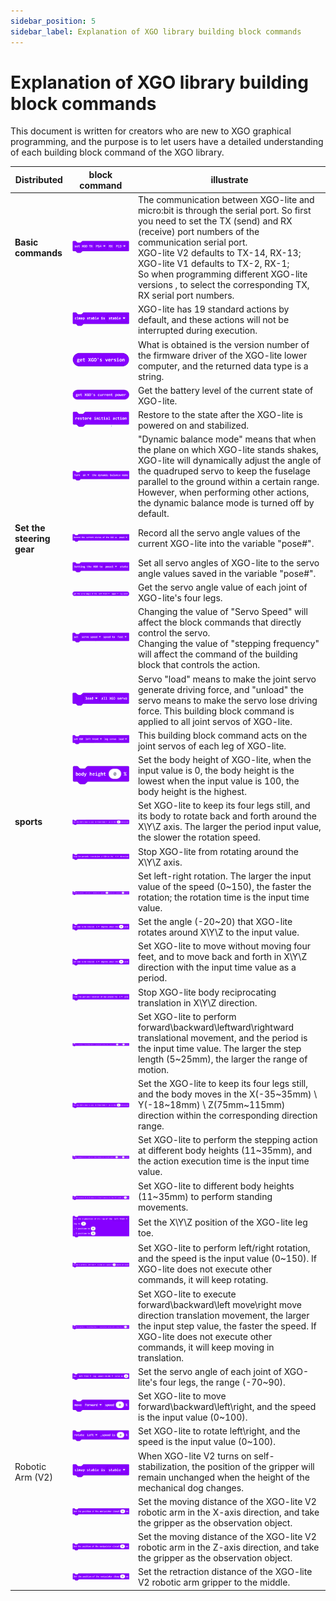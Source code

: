 ```yaml
---
sidebar_position: 5
sidebar_label: Explanation of XGO library building block commands
---
```


# Explanation of XGO library building block commands

This document is written for creators who are new to XGO graphical programming, and the purpose is to let users have a detailed understanding of each building block command of the XGO library.

| Distributed               | block command                                           | illustrate                                                   |
| ------------------------- | ------------------------------------------------------- | ------------------------------------------------------------ |
| **Basic commands**        | ![](./../images/microbit-xgo-lite-v2-xgolibrary-1.png)  | The communication between XGO-lite and micro:bit is through the serial port. So first you need to set the TX (send) and RX (receive) port numbers of the communication serial port. <br />XGO-lite V2 defaults to TX-14, RX-13; <br />XGO-lite V1 defaults to TX-2, RX-1;<br />So when programming different XGO-lite versions , to select the corresponding TX, RX serial port numbers. |
|                           | ![](./../images/microbit-xgo-lite-v2-xgolibrary-2.png)  | XGO-lite has 19 standard actions by default, and these actions will not be interrupted during execution. |
|                           | ![](./../images/microbit-xgo-lite-v2-xgolibrary-32.png) | What is obtained is the version number of the firmware driver of the XGO-lite lower computer, and the returned data type is a string. |
|                           | ![](./../images/microbit-xgo-lite-v2-xgolibrary-31.png) | Get the battery level of the current state of XGO-lite.      |
|                           | ![](./../images/microbit-xgo-lite-v2-xgolibrary-30.png) | Restore to the state after the XGO-lite is powered on and stabilized. |
|                           | ![](./../images/microbit-xgo-lite-v2-xgolibrary-29.png) | "Dynamic balance mode" means that when the plane on which XGO-lite stands shakes, XGO-lite will dynamically adjust the angle of the quadruped servo to keep the fuselage parallel to the ground within a certain range. However, when performing other actions, the dynamic balance mode is turned off by default. |
| **Set the steering gear** | ![](./../images/microbit-xgo-lite-v2-xgolibrary-27.png) | Record all the servo angle values of the current XGO-lite into the variable "pose#". |
|                           | ![](./../images/microbit-xgo-lite-v2-xgolibrary-26.png) | Set all servo angles of XGO-lite to the servo angle values saved in the variable "pose#". |
|                           | ![](./../images/microbit-xgo-lite-v2-xgolibrary-28.png) | Get the servo angle value of each joint of XGO-lite's four legs. |
|                           | ![](./../images/microbit-xgo-lite-v2-xgolibrary-23.png) | Changing the value of "Servo Speed" will affect the block commands that directly control the servo. <br />Changing the value of "stepping frequency" will affect the command of the building block that controls the action. |
|                           | ![](./../images/microbit-xgo-lite-v2-xgolibrary-24.png) | Servo "load" means to make the joint servo generate driving force, and "unload" the servo means to make the servo lose driving force. This building block command is applied to all joint servos of XGO-lite. |
|                           | ![](./../images/microbit-xgo-lite-v2-xgolibrary-25.png) | This building block command acts on the joint servos of each leg of XGO-lite. |
|                           | ![](./../images/microbit-xgo-lite-v2-xgolibrary-22.png) | Set the body height of XGO-lite, when the input value is 0, the body height is the lowest when the input value is 100, the body height is the highest. |
| **sports**                | ![](./../images/microbit-xgo-lite-v2-xgolibrary-14.png) | Set XGO-lite to keep its four legs still, and its body to rotate back and forth around the X\Y\Z axis. The larger the period input value, the slower the rotation speed. |
|                           | ![](./../images/microbit-xgo-lite-v2-xgolibrary-17.png) | Stop XGO-lite from rotating around the X\Y\Z axis.           |
|                           | ![](./../images/microbit-xgo-lite-v2-xgolibrary-19.png) | Set left-right rotation. The larger the input value of the speed (0~150), the faster the rotation; the rotation time is the input time value. |
|                           | ![](./../images/microbit-xgo-lite-v2-xgolibrary-18.png) | Set the angle (-20~20) that XGO-lite rotates around X\Y\Z to the input value. |
|                           | ![](./../images/microbit-xgo-lite-v2-xgolibrary-18.png) | Set XGO-lite to move without moving four feet, and to move back and forth in X\Y\Z direction with the input time value as a period. |
|                           | ![](./../images/microbit-xgo-lite-v2-xgolibrary-20.png) | Stop XGO-lite body reciprocating translation in X\Y\Z direction. |
|                           | ![](./../images/microbit-xgo-lite-v2-xgolibrary-16.png) | Set XGO-lite to perform forward\backward\leftward\rightward translational movement, and the period is the input time value. The larger the step length (5~25mm), the larger the range of motion. |
|                           | ![](./../images/microbit-xgo-lite-v2-xgolibrary-14.png) | Set the XGO-lite to keep its four legs still, and the body moves in the X(-35~35mm) \ Y(-18~18mm) \ Z(75mm~115mm) direction within the corresponding direction range. |
|                           | ![](./../images/microbit-xgo-lite-v2-xgolibrary-13.png) | Set XGO-lite to perform the stepping action at different body heights (11~35mm), and the action execution time is the input time value. |
|                           | ![](./../images/microbit-xgo-lite-v2-xgolibrary-12.png) | Set XGO-lite to different body heights (11~35mm) to perform standing movements. |
|                           | ![](./../images/microbit-xgo-lite-v2-xgolibrary-11.png) | Set the X\Y\Z position of the XGO-lite leg toe.              |
|                           | ![](./../images/microbit-xgo-lite-v2-xgolibrary-10.png) | Set XGO-lite to perform left/right rotation, and the speed is the input value (0~150). If XGO-lite does not execute other commands, it will keep rotating. |
|                           | ![](./../images/microbit-xgo-lite-v2-xgolibrary-9.png)  | Set XGO-lite to execute forward\backward\left move\right move direction translation movement, the larger the input step value, the faster the speed. If XGO-lite does not execute other commands, it will keep moving in translation. |
|                           | ![](./../images/microbit-xgo-lite-v2-xgolibrary-8.png)  | Set the servo angle of each joint of XGO-lite's four legs, the range (-70~90). |
|                           | ![](./../images/microbit-xgo-lite-v2-xgolibrary-7.png)  | Set XGO-lite to move forward\backward\left\right, and the speed is the input value (0~100). |
|                           | ![](./../images/microbit-xgo-lite-v2-xgolibrary-6.png)  | Set XGO-lite to rotate left\right, and the speed is the input value (0~100). |
| Robotic Arm (V2)          | ![](./../images/microbit-xgo-lite-v2-xgolibrary-2.png)  | When XGO-lite V2 turns on self-stabilization, the position of the gripper will remain unchanged when the height of the mechanical dog changes. |
|                           | ![](./../images/microbit-xgo-lite-v2-xgolibrary-5.png)  | Set the moving distance of the XGO-lite V2 robotic arm in the X-axis direction, and take the gripper as the observation object. |
|                           | ![](./../images/microbit-xgo-lite-v2-xgolibrary-3.png)  | Set the moving distance of the XGO-lite V2 robotic arm in the Z-axis direction, and take the gripper as the observation object. |
|                           | ![](./../images/microbit-xgo-lite-v2-xgolibrary-4.png)  | Set the retraction distance of the XGO-lite V2 robotic arm gripper to the middle. |
